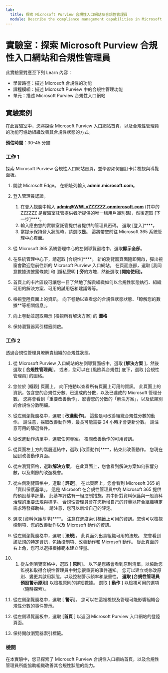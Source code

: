 ```yaml
---
lab:
  title: 探索 Microsoft Purview 合規性入口網站及合規性管理員
  module: Describe the compliance management capabilities in Microsoft Purview
---
```


# 實驗室：探索 Microsoft Purview 合規性入口網站和合規性管理員

此實驗室對應至下列 Learn 內容：

- 學習路徑：描述 Microsoft 合規性的功能
- 課程模組：描述 Microsoft Purview 中的合規性管理功能
- 單元：描述 Microsoft Purview 合規性入口網站

## 實驗案例

在此實驗室中，您將探索 Microsoft Purview 入口網站首頁，以及合規性管理員的功能可協助組織改善其合規性狀態的方式。

**預估時間**：30-45 分鐘

### 工作 1

探索 Microsoft Purview 合規性入口網站首頁，並學習如何自訂卡片檢視與導覽面板。

1. 開啟 Microsoft Edge。 在網址列輸入 **admin.microsoft.com**。
1. 登入管理員認證。
    1. 在登入視窗中輸入 **admin@WWLxZZZZZZ.onmicrosoft.com** (其中的 ZZZZZZ 是實驗室託管提供者所提供的唯一租用戶識別碼)，然後選取 [下一步]****。
    1. 輸入應由您的實驗室託管提供者提供的管理員密碼。 選取 [登入]****。
    1. 當提示保持登入狀態時，請選取**是**。 這將帶您前往 Microsoft 365 系統管理中心頁面。

1. 從 Microsoft 365 系統管理中心的左側導覽窗格中，選取**顯示全部**。

1. 在系統管理中心下，請選取 [合規性]****。  新的瀏覽器頁面隨即開啟，彈出視窗會歡迎您前往新的 Microsoft Purview 入口網站。 在頁面底部，選取 [我同意數據流披露條款] 和 [隱私聲明 **] 旁**的方塊，然後選取 [**開始使用]。**

1. 首頁上的卡片區段可讓您一目了然地了解貴組織如何以合規性狀態執行、組織可用的解決方案、可用的試用版和建議等等。

1. 檢視登陸頁面上的資訊。  向下卷動以查看您的合規性狀態狀態、「瞭解您的數據**等相關信息」。

1. 向上卷動並選取顯示 [檢視所有解決方案] 的 **圖格**

1. 保持瀏覽器索引標籤開啟。

### 工作 2

透過合規性管理員瞭解貴組織的合規性狀態。

1. 從 Microsoft Purview 入口網站的左側導覽面板中，選取 **[解決方案** ]，然後選取 [ **合規性管理員**]。  或者，您可以在 [風險與合規性] 底下，選取 [合規性管理員] 的圖格。

1. 您位於 [概觀] 頁面上。 向下捲動以查看所有頁面上可用的資訊。  此頁面上的資訊，包含您的合規性分數、已達成的分數，以及已達成的 Microsoft 管理分數。   您將會看到「重要改善動作」、影響您的分數的「解決方案」，以及依類別的合規性分數明細。

1. 從左側瀏覽窗格中，選取 [ **改進動作**]。  這些是可改善組織合規性分數的動作。 請注意，採取改善動作時，最長可能需要 24 小時才會更新分數。  請注意可用的篩選條件。

1. 從改進動作清單中，選取任何專案。  檢閱改善動作的可用資訊。

1. 從頁面左上方的階層連結中，選取 [改善動作]****，結束此改善動作。  您現在回到改善動作頁面。

1. 從左瀏覽窗格，選取**解決方案**。 在此頁面上，您會看到解決方案如何影響分數，以及剩餘的改進機會。

1. 從左側瀏覽窗格中，選取 [ **評定**]。 在此頁面上，您會看到 Microsoft 365 的「資料保護基準」。  這是 Microsoft 在合規性管理員中為 Microsoft 365 提供的預設基準評量。  此基準評估有一組控制措施，其中針對資料保護與一般資料治理的重要法規與標準。 合規性管理員會在您新增自己的評量以符合組織特定需求時發揮助益。  請注意，您可以新增自己的評定。

1. 選取 [資料保護基準]****。  注意在進度索引標籤上可用的資訊。您也可以檢視控制項、您的改善動作以及 Microsoft 動作的資訊。  

1. 從左側瀏覽窗格中，選取 [ **法規**]。  此頁面列出貴組織可用的法規。 您會看到該法規的特定資訊，包括控制項、改善動作和 Microsoft 動作。 從此頁面的右上角，您可以選擇根據範本建立評量。

1. 1. 從左側瀏覽窗格中，選取 [ **原則**]。 以下是您將會看到原則清單，以協助您監視和取得合規性管理員中對您很重要的事件通知。 您可以建立或修改原則、變更其啟用狀態，以及控制警示頻率和嚴重性。 **選取 [合規性管理員預設警示原則**] 以檢視原則的詳細數據。  選取 [ **動作** ] 以檢視可用的選項（隨時探索）。

1. 從左側瀏覽窗格中，選取 [ **警示**]。   您可以在這裡檢視及管理可能影響組織合規性分數的事件警示。 

1. 從左側導覽面板中，選取 **[首頁** ] 以返回 Microsoft Purview 入口網站的登陸頁面。

1. 保持開啟瀏覽器索引標籤。

### 檢閱

在本實驗中，您已探索了 Microsoft Purview 合規性入口網站首頁，以及合規性管理員所能協助組織改善其合規性狀態的能力。
